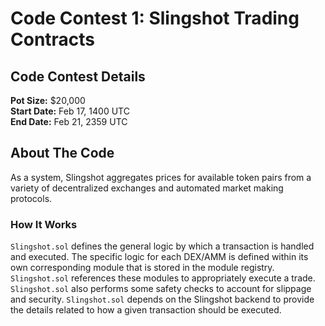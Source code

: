 # Code Contest 1: Slingshot Trading Contracts 
## Code Contest Details
**Pot Size:** $20,000  
**Start Date:** Feb 17, 1400 UTC  
**End Date:** Feb 21, 2359 UTC  
## About The Code 
As a system, Slingshot aggregates prices for available token pairs
from a variety of decentralized exchanges and automated market making
protocols.  
### How It Works
`Slingshot.sol` defines the general logic by which a transaction is 
handled and executed. The specific logic for each DEX/AMM is defined
within its own corresponding module that is stored in the module registry.
`Slingshot.sol` references these modules to appropriately execute a trade.
`Slingshot.sol` also performs some safety checks to account for slippage 
and security. `Slingshot.sol` depends on the Slingshot backend to provide 
the details related to how a given transaction should be executed.


